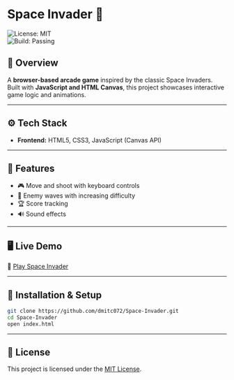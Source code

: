 
# Space Invader 👾
![License: MIT](https://img.shields.io/badge/License-MIT-green.svg)  
![Build: Passing](https://img.shields.io/badge/Build-Passing-brightgreen.svg)  

## 📌 Overview
A **browser-based arcade game** inspired by the classic Space Invaders.  
Built with **JavaScript and HTML Canvas**, this project showcases interactive game logic and animations.

---

## ⚙️ Tech Stack
- **Frontend:** HTML5, CSS3, JavaScript (Canvas API)

---

## 🚀 Features
- 🎮 Move and shoot with keyboard controls  
- 👾 Enemy waves with increasing difficulty  
- 🏆 Score tracking  
- 🔊 Sound effects  

---

## 🖥️ Live Demo
🔗 [Play Space Invader](https://dmitc072.github.io/Space-Invader/)  

---

## 📂 Installation & Setup
```bash
git clone https://github.com/dmitc072/Space-Invader.git
cd Space-Invader
open index.html
```
---

## 📄 License
This project is licensed under the [MIT License](https://github.com/dmitc072/Space-Invader/blob/main/LICENSE).
